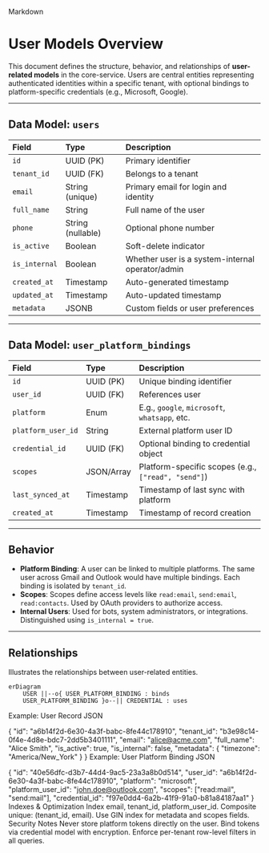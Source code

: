 Markdown

# User Models Overview

This document defines the structure, behavior, and relationships of **user-related models** in the core-service. Users are central entities representing authenticated identities within a specific tenant, with optional bindings to platform-specific credentials (e.g., Microsoft, Google).

---

## Data Model: `users`

| Field         | Type                   | Description                                    |
| :------------ | :--------------------- | :--------------------------------------------- |
| `id`          | UUID (PK)              | Primary identifier                             |
| `tenant_id`   | UUID (FK)              | Belongs to a tenant                            |
| `email`       | String (unique)        | Primary email for login and identity           |
| `full_name`   | String                 | Full name of the user                          |
| `phone`       | String (nullable)      | Optional phone number                          |
| `is_active`   | Boolean                | Soft-delete indicator                          |
| `is_internal` | Boolean                | Whether user is a system-internal operator/admin |
| `created_at`  | Timestamp              | Auto-generated timestamp                       |
| `updated_at`  | Timestamp              | Auto-updated timestamp                         |
| `metadata`    | JSONB                  | Custom fields or user preferences              |

---

## Data Model: `user_platform_bindings`

| Field              | Type                 | Description                                      |
| :----------------- | :------------------- | :----------------------------------------------- |
| `id`               | UUID (PK)            | Unique binding identifier                        |
| `user_id`          | UUID (FK)            | References user                                  |
| `platform`         | Enum                 | E.g., `google`, `microsoft`, `whatsapp`, etc.  |
| `platform_user_id` | String               | External platform user ID                        |
| `credential_id`    | UUID (FK)            | Optional binding to credential object            |
| `scopes`           | JSON/Array           | Platform-specific scopes (e.g., `["read", "send"]`) |
| `last_synced_at`   | Timestamp            | Timestamp of last sync with platform             |
| `created_at`       | Timestamp            | Timestamp of record creation                     |

---

## Behavior

* **Platform Binding**: A user can be linked to multiple platforms. The same user across Gmail and Outlook would have multiple bindings. Each binding is isolated by `tenant_id`.
* **Scopes**: Scopes define access levels like `read:email`, `send:email`, `read:contacts`. Used by OAuth providers to authorize access.
* **Internal Users**: Used for bots, system administrators, or integrations. Distinguished using `is_internal = true`.

---

## Relationships

Illustrates the relationships between user-related entities.

```mermaid
erDiagram
    USER ||--o{ USER_PLATFORM_BINDING : binds
    USER_PLATFORM_BINDING }o--|| CREDENTIAL : uses
```    
Example: User Record
JSON

{
  "id": "a6b14f2d-6e30-4a3f-babc-8fe44c178910",
  "tenant_id": "b3e98c14-0f4e-4d8e-bdc7-2dd5b3401111",
  "email": "alice@acme.com",
  "full_name": "Alice Smith",
  "is_active": true,
  "is_internal": false,
  "metadata": {
    "timezone": "America/New_York"
  }
}
Example: User Platform Binding
JSON

{
  "id": "40e56dfc-d3b7-44d4-9ac5-23a3a8b0d514",
  "user_id": "a6b14f2d-6e30-4a3f-babc-8fe44c178910",
  "platform": "microsoft",
  "platform_user_id": "john.doe@outlook.com",
  "scopes": ["read:mail", "send:mail"],
  "credential_id": "f97e0dd4-6a2b-41f9-91a0-b81a84187aa1"
}
Indexes & Optimization
Index email, tenant_id, platform_user_id.
Composite unique: (tenant_id, email).
Use GIN index for metadata and scopes fields.
Security Notes
Never store platform tokens directly on the user.
Bind tokens via credential model with encryption.
Enforce per-tenant row-level filters in all queries.

